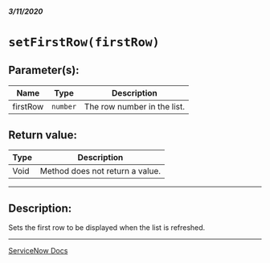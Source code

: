##### 3/11/2020
# `setFirstRow(firstRow)`
## Parameter(s):
| Name | Type | Description |
|---|---|---|
| firstRow | `number` | The row number in the list. |

## Return value:
| Type | Description |
|---|---|
| Void | Method does not return a value. |

---

## Description:
Sets the first row to be displayed when the list is refreshed.

---

[ServiceNow Docs](https://developer.servicenow.com/app.do#!/api_doc?v=newyork&id=r_GLV3-setFirstRow_N)